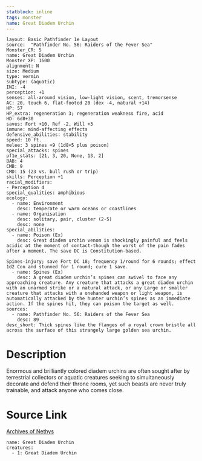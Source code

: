 ```yaml
---
statblock: inline
tags: monster
name: Great Diadem Urchin
---
```

```statblock
layout: Basic Pathfinder 1e Layout
source:  "Pathfinder No. 56: Raiders of the Fever Sea"
Monster_CR: 5
name: Great Diadem Urchin
Monster_XP: 1600
alignment: N
size: Medium
type: vermin
subtype: (aquatic)
INI: -4
perception: +1
senses: all-around vision, low-light vision, scent, tremorsense
AC: 20, touch 6, flat-footed 20 (dex -4, natural +14)
HP: 57
HP_extra: regeneration 3; regeneration weakness fire, acid
HD: 6d8+30
saves: Fort +10, Ref -2, Will +3
immune: mind-affecting effects
defensive_abilities: stability
speed: 10 ft.
melee: 3 spines +9 (1d8+5 plus poison)
special_attacks: spines
pf1e_stats: [21, 3, 20, None, 13, 2]
BAB: 4
CMB: 9
CMD: 15 (23 vs. bull rush or trip)
skills: Perception +1
racial_modifiers:
- Perception 4
special_qualities: amphibious
ecology:
  - name: Environment
    desc: temperate or warm oceans or coastlines
  - name: Organisation
    desc: solitary, pair, cluster (2-5)
    desc: none
special_abilities:
  - name: Poison (Ex)
    desc: Great diadem urchin venom is shockingly painful and feels acidic at the moment of contact-though the worst of the pain fades after a moment. The save DC is Constitution-based.

Spines-injury; save Fort DC 18; frequency 1/round for 6 rounds; effect 1d2 Con and stunned for 1 round; cure 1 save.
  - name: Spines (Ex)
    desc: A great diadem urchin’s spines can swivel to face any approaching creature. Any creature that attacks a great diadem urchin with an unarmed strike or a natural attack, or any Large or smaller creature that attacks with a onehanded weapon or light weapon, is automatically attacked by the hunter urchin’s spines as an immediate action. If the spines hit, they can poison the target as well.
sources:
  - name: Pathfinder No. 56: Raiders of the Fever Sea
    desc: 89
desc_short: Thick spines like the flanges of a royal crown bristle all across the surface of this strangely large golden sea urchin.
```
# Description
Enormous and brilliantly colored diadem urchins are often sought after by terrestrial collectors or aquatic creatures seeking to simultaneously decorate and defend their throne rooms, yet such beasts are never truly trainable, and attack anyone who comes close.
# Source Link
[Archives of Nethys](https://aonprd.com/MonsterDisplay.aspx?ItemName=Great%20Diadem%20Urchin)
```encounter-table
name: Great Diadem Urchin
creatures:
  - 1: Great Diadem Urchin
```
